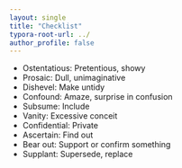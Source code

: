 ```yaml
---
layout: single
title: "Checklist"
typora-root-url: ../
author_profile: false
---
```


- Ostentatious: Pretentious, showy
- Prosaic: Dull, unimaginative
- Dishevel: Make untidy
- Confound: Amaze, surprise in confusion
- Subsume: Include
- Vanity: Excessive conceit
- Confidential: Private
- Ascertain: Find out
- Bear out: Support or confirm something
- Supplant: Supersede, replace

